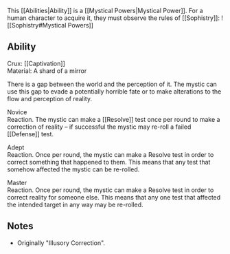 This [[Abilities|Ability]] is a [[Mystical Powers|Mystical Power]]. For a human character to acquire it, they must observe the rules of [[Sophistry]]:
![[Sophistry#Mystical Powers]]
## Ability
Crux: [[Captivation]]<br>Material: A shard of a mirror

There is a gap between the world and the perception of it. The mystic can use this gap to evade a potentially horrible fate or to make alterations to the flow and perception of reality.

Novice<br>Reaction. The mystic can make a [[Resolve]] test once per round to make a correction of reality – if successful the mystic may re-roll a failed [[Defense]] test.

Adept<br>Reaction. Once per round, the mystic can make a Resolve test in order to correct something that happened to them. This means that any test that somehow affected the mystic can be re-rolled.

Master<br>Reaction. Once per round, the mystic can make a Resolve test in order to correct reality for someone else. This means that any one test that affected the intended target in any way may be re-rolled.

## Notes
* Originally "Illusory Correction".